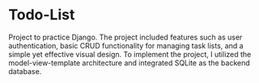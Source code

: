 # Todo-List
Project to practice Django. The project included features such as user authentication, basic CRUD functionality for managing task lists, and a simple yet effective visual design. To implement the project, I utilized the model-view-template architecture and integrated SQLite as the backend database.
